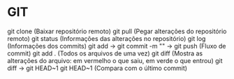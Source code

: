 # GIT
git clone <url> (Baixar repositório remoto)
git pull (Pegar alterações do repositório remoto)
git status (Informações das alterações no repositório)
git log (Informações dos commits)
git add -> git commit -m "" -> git push (Fluxo de commit)
git add . (Todos os arquivos de uma vez)
git diff (Mostra as alterações do arquivo: em vermelho o que saiu, em verde o que entrou)
git diff -> git HEAD~1 
git HEAD~1 (Compara com o último commit)